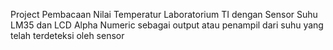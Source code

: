 Project Pembacaan Nilai Temperatur Laboratorium TI dengan Sensor Suhu LM35 dan LCD Alpha Numeric sebagai output atau penampil dari suhu yang telah terdeteksi oleh sensor
